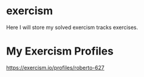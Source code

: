 # exercism
Here I will store my solved exercism tracks exercises.

# My Exercism Profiles
https://exercism.io/profiles/roberto-627